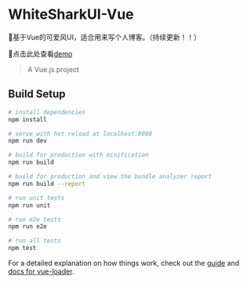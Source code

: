 # WhiteSharkUI-Vue
🦈基于Vue的可爱风UI，适合用来写个人博客。（持续更新！！）

🦈点击此处查看[demo](https://htpaun.github.io/WhiteSharkUI-Vue/)

> A Vue.js project

## Build Setup

``` bash
# install dependencies
npm install

# serve with hot reload at localhost:8080
npm run dev

# build for production with minification
npm run build

# build for production and view the bundle analyzer report
npm run build --report

# run unit tests
npm run unit

# run e2e tests
npm run e2e

# run all tests
npm test
```

For a detailed explanation on how things work, check out the [guide](http://vuejs-templates.github.io/webpack/) and [docs for vue-loader](http://vuejs.github.io/vue-loader).
